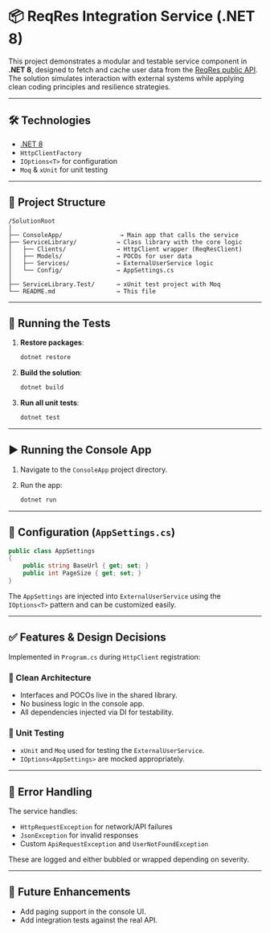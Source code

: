 
# 📦 ReqRes Integration Service (.NET 8)

This project demonstrates a modular and testable service component in **.NET 8**, designed to fetch and cache user data from the [ReqRes public API](https://reqres.in/). The solution simulates interaction with external systems while applying clean coding principles and resilience strategies.

---

## 🛠️ Technologies

- [.NET 8](https://dotnet.microsoft.com/en-us/)
- `HttpClientFactory`
- `IOptions<T>` for configuration
- `Moq` & `xUnit` for unit testing


---

## 📁 Project Structure

```
/SolutionRoot
│
├── ConsoleApp/                → Main app that calls the service
├── ServiceLibrary/           → Class library with the core logic
│   ├── Clients/              → HttpClient wrapper (ReqResClient)
│   ├── Models/               → POCOs for user data
│   ├── Services/             → ExternalUserService logic
│   └── Config/               → AppSettings.cs
│
├── ServiceLibrary.Test/      → xUnit test project with Moq
└── README.md                 → This file
```

---

## 🧪 Running the Tests

1. **Restore packages**:
   ```bash
   dotnet restore
   ```

2. **Build the solution**:
   ```bash
   dotnet build
   ```

3. **Run all unit tests**:
   ```bash
   dotnet test
   ```

---

## ▶️ Running the Console App

1. Navigate to the `ConsoleApp` project directory.

2. Run the app:
   ```bash
   dotnet run
   ```

---

## 🔧 Configuration (`AppSettings.cs`)

```csharp
public class AppSettings
{
    public string BaseUrl { get; set; }
    public int PageSize { get; set; }
}
```

The `AppSettings` are injected into `ExternalUserService` using the `IOptions<T>` pattern and can be customized easily.

---

## ✅ Features & Design Decisions

Implemented in `Program.cs` during `HttpClient` registration:


### 🧱 Clean Architecture
- Interfaces and POCOs live in the shared library.
- No business logic in the console app.
- All dependencies injected via DI for testability.

### 🧪 Unit Testing
- `xUnit` and `Moq` used for testing the `ExternalUserService`.
- `IOptions<AppSettings>` are mocked appropriately.

---

## 🚫 Error Handling

The service handles:
- `HttpRequestException` for network/API failures
- `JsonException` for invalid responses
- Custom `ApiRequestException` and `UserNotFoundException`

These are logged and either bubbled or wrapped depending on severity.

---

## 📝 Future Enhancements

- Add paging support in the console UI.
- Add integration tests against the real API.
